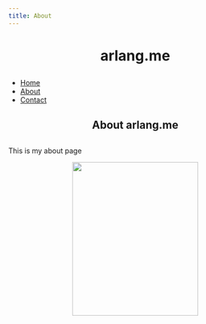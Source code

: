 ```yaml
---
title: About
---
```




<body>
    <div id="header">
        <h1><p align="center">arlang.me</p></h1>
        <ul id="nav">
            <li><a href="https://www.arlang.me/index.html">Home</a></li>
            <li><a href="https://www.arlang.me/about.html">About</a></li>
            <li><a href="https://www.arlang.me/contact.html">Contact</a></li>
        </ul>
    </div>
    <div id="content">
        <div class="section"><h2><p align="center">About arlang.me</p><h2></div>
        <div class="section even">
            <p class="presentation">This is my about page</p>            
    </div>
    <div class="section center">
        <p align="center">
            <img width="250" height="305" src="https://avatars.githubusercontent.com/u/93165207?v=4"></p>
        </div>